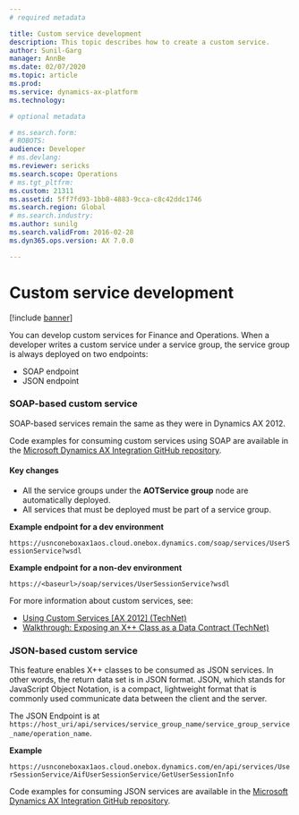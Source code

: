 ```yaml
---
# required metadata

title: Custom service development
description: This topic describes how to create a custom service.
author: Sunil-Garg
manager: AnnBe
ms.date: 02/07/2020
ms.topic: article
ms.prod: 
ms.service: dynamics-ax-platform
ms.technology: 

# optional metadata

# ms.search.form: 
# ROBOTS: 
audience: Developer
# ms.devlang: 
ms.reviewer: sericks
ms.search.scope: Operations
# ms.tgt_pltfrm: 
ms.custom: 21311
ms.assetid: 5ff7fd93-1bb8-4883-9cca-c8c42ddc1746
ms.search.region: Global
# ms.search.industry: 
ms.author: sunilg
ms.search.validFrom: 2016-02-28
ms.dyn365.ops.version: AX 7.0.0

---
```


# Custom service development

[!include [banner](../includes/banner.md)]

You can develop custom services for Finance and Operations. When a developer writes a custom service under a service group, the service group is always deployed on two endpoints:

- SOAP endpoint
- JSON endpoint

### SOAP-based custom service

SOAP-based services remain the same as they were in Dynamics AX 2012.

Code examples for consuming custom services using SOAP are available in the [Microsoft Dynamics AX Integration GitHub repository](https://github.com/Microsoft/Dynamics-AX-Integration/tree/master/ServiceSamples/SoapConsoleApplication).

#### Key changes

- All the service groups under the **AOTService group** node are automatically deployed.
- All services that must be deployed must be part of a service group.

**Example endpoint for a dev environment**

`https://usnconeboxax1aos.cloud.onebox.dynamics.com/soap/services/UserSessionService?wsdl`

**Example endpoint for a non-dev environment**

`https://<baseurl>/soap/services/UserSessionService?wsdl`

For more information about custom services, see:

- [Using Custom Services \[AX 2012\] (TechNet)](https://technet.microsoft.com/library/hh509052.aspx)
- [Walkthrough: Exposing an X++ Class as a Data Contract (TechNet)](https://technet.microsoft.com/library/gg844225.aspx)

<!--
- [Custom services Office Mix presentation](https://mix.office.com/watch/12e4fejbgj429). -->


### JSON-based custom service

This feature enables X++ classes to be consumed as JSON services. In other words, the return data set is in JSON format. JSON, which stands for JavaScript Object Notation, is a compact, lightweight format that is commonly used communicate data between the client and the server.

The JSON Endpoint is at `https://host_uri/api/services/service_group_name/service_group_service_name/operation_name`.

**Example**

`https://usnconeboxax1aos.cloud.onebox.dynamics.com/en/api/services/UserSessionService/AifUserSessionService/GetUserSessionInfo`

Code examples for consuming JSON services are available in the [Microsoft Dynamics AX Integration GitHub repository](https://github.com/Microsoft/Dynamics-AX-Integration/tree/master/ServiceSamples/JsonConsoleApplication).
